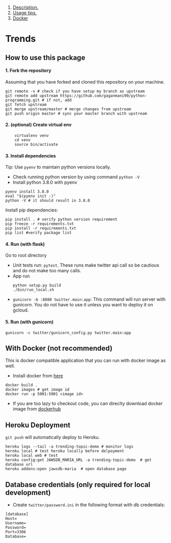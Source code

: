 1. [ Description. ](#trends)
2. [ Usage tips. ](#how-to-use-this-package)
3. [ Docker ](#with-docker)

<a name="trends"></a>
# Trends

<a name="how-to-use-this-package"></a>
## How to use this package
#### 1. Fork the repository 
Assuming that you have forked and cloned this repository on your machine.

```shell script
git remote -v # check if you have setup my branch as upstream
git remote add upstream https://github.com/gaganmani90/python-programming.git # if not, add
git fetch upstream 
git merge upstream/master # merge changes from upstream
git push origin master # sync your master branch with upstream
```
#### 2. (optional) Create virtual env
```shell script
    virtualenv venv
    cd venv
    source bin/activate
```
#### 3. Install dependencies
Tip: Use `pyenv` to maintain python versions locally.

* Check running python version by using command `python -V`
* Install python 3.8.0 with pyenv
```shell script
pyenv install 3.8.0
eval "$(pyenv init -)"
python -V # it should result in 3.8.0
```

Install pip dependencies: 
```shell script
pip install . # verify python version requirement
pip freeze -r requirements.txt 
pip install -r requirements.txt
pip list #verify package list
```

#### 4. Run (with flask)
Go to root directory
* Unit tests run: `pytest`. These runs make twitter api call so be cautious and do not 
make too many calls.
* App run
    ```shell script
    python setup.py build
    ./bin/run_local.sh
    ```
* `gunicorn -b :8080 twitter.main:app`: This command will run server with gunicorn. You do not have to use it unless
you want to deploy it on gcloud.

#### 5. Run (with gunicorn)
`gunicorn -c twitter/gunicorn_config.py twitter.main:app`

<a name="with-docker"></a>
## With Docker (not recommended)
This is docker compatible application that you can run with docker image as well. 
* Install docker from [here](https://docs.docker.com/get-docker/) 
```shell script
docker build .
docker images # get image id 
docker run -p 5001:5001 <image id>
```

* If you are too lazy to checkout code, you can direclty download docker image from [dockerhub](https://hub.docker.com/repository/docker/gaganmani90/trends/tags)

## Heroku Deployment 
`git push` will automatically deploy to Heroku. 

```shell script
heroku logs --tail -a trending-topic-demo # monitor logs
heroku local # test heroku locally before delpoyment
heroku local web # test
heroku config:get JAWSDB_MARIA_URL -a trending-topic-demo  # get database url
heroku addons:open jawsdb-maria  # open database page 
```

## Database credentials (only required for local development)
* Create `twitter/password.ini` in the following format with db credentials:
```
[database]
Host=
Username=
Password=
Port=3306
Database=
```
